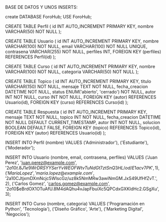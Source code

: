 BASE DE DATOS Y UNOS INSERTS:

create DATABASE ForoHub;
USE ForoHub;

CREATE TABLE Perfil (
    id INT AUTO_INCREMENT PRIMARY KEY,
    nombre VARCHAR(50) NOT NULL
);

CREATE TABLE Usuario (
    id INT AUTO_INCREMENT PRIMARY KEY,
    nombre VARCHAR(100) NOT NULL,
    email VARCHAR(100) NOT NULL UNIQUE,
    contrasena VARCHAR(255) NOT NULL,
    perfiles INT,
    FOREIGN KEY (perfiles) REFERENCES Perfil(id)
);

CREATE TABLE Curso (
    id INT AUTO_INCREMENT PRIMARY KEY,
    nombre VARCHAR(100) NOT NULL,
    categoria VARCHAR(50) NOT NULL
);

CREATE TABLE Topico (
    id INT AUTO_INCREMENT PRIMARY KEY,
    titulo VARCHAR(150) NOT NULL,
    mensaje TEXT NOT NULL,
    fecha_creacion DATETIME NOT NULL,
    status ENUM('abierto', 'cerrado') NOT NULL,
    autor INT NOT NULL,
    curso INT NOT NULL,
    FOREIGN KEY (autor) REFERENCES Usuario(id),
    FOREIGN KEY (curso) REFERENCES Curso(id)
);


CREATE TABLE Respuesta (
    id INT AUTO_INCREMENT PRIMARY KEY,
    mensaje TEXT NOT NULL,
    topico INT NOT NULL,
    fecha_creacion DATETIME NOT NULL DEFAULT CURRENT_TIMESTAMP,
    autor INT NOT NULL,
    solucion BOOLEAN DEFAULT FALSE,
    FOREIGN KEY (topico) REFERENCES Topico(id),
    FOREIGN KEY (autor) REFERENCES Usuario(id)
);


INSERT INTO Perfil (nombre) VALUES
('Administrador'),
('Estudiante'),
('Moderador');

INSERT INTO Usuario (nombre, email, contrasena, perfiles) VALUES
('Juan Perez', 'juan.perez@example.com', '$2a$10$t.8J1e9WrDRSYYSerYvWEOFWtvTuNdGt7ztSnQ3HL/od/E1acv7PK', 1),
('Maria Lopez', 'maria.lopez@example.com', '$2a$10$CJtjxmDXmNcjc5WlscGz/uz8k5NmMRw3awiNmGM.JxS49UfHfZvT.', 2),
('Carlos Gomez', 'carlos.gomez@example.com', '$2a$10$eBrdOX1OTuAfU.8M4dAQhu4vJapFbuiXc5QPCdxGXKIdHc2.GSgXu', 3);




INSERT INTO Curso (nombre, categoria) VALUES
('Programación en Python', 'Tecnología'),
('Diseño Gráfico', 'Arte'),
('Marketing Digital', 'Negocios');
